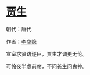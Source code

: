 # [贾生](http://so.gushiwen.org/view_28931.aspx)

朝代：唐代

作者：[李商隐](http://so.gushiwen.org/author_204.aspx)

宣室求贤访逐臣，贾生才调更无伦。

可怜夜半虚前席，不问苍生问鬼神。

